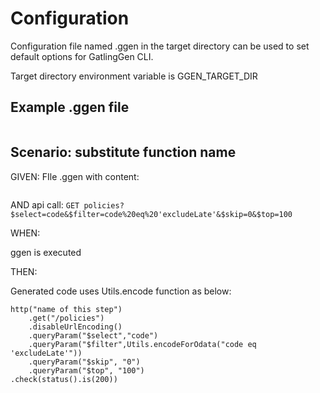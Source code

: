 # Configuration

Configuration file named .ggen in the target directory can be used to set default options for GatlingGen CLI.

Target directory environment variable is GGEN_TARGET_DIR

## Example .ggen file

```encodeFunction=Utils.encode
```

## Scenario: substitute function name

GIVEN:
FIle .ggen with content:
```encodeFunction=Utils.encode
```
AND api call: `GET policies?$select=code&$filter=code%20eq%20'excludeLate'&$skip=0&$top=100`

WHEN:

ggen is executed

THEN:

Generated code uses Utils.encode function as below:

```
http("name of this step")
    .get("/policies")
    .disableUrlEncoding()
    .queryParam("$select","code")
    .queryParam("$filter",Utils.encodeForOdata("code eq 'excludeLate'"))
    .queryParam("$skip", "0")
    .queryParam("$top", "100")
.check(status().is(200))
```